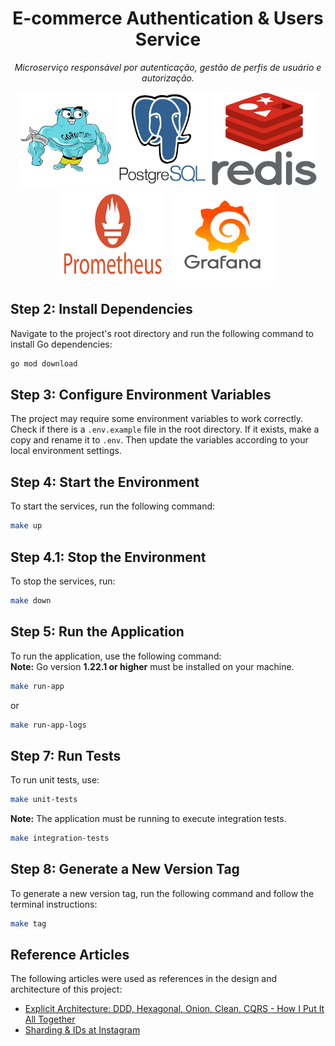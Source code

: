<h1 align="center">E-commerce Authentication & Users Service</h1>

<p align="center"><em>Microserviço responsável por autenticação, gestão de perfis de usuário e autorização.</em></p>

<p align="center">
        <img src="docs/images/golang.jpg" width="150" height="150"/>
        <img src="docs/images/postgres.jpg" width="150" height="150"/>
        <img src="docs/images/redis.png" width="170" height="150"/>
        <img src="docs/images/prometheus.png" width="170" height="150">
        <img src="docs/images/grafana.png" width="170" height="150">
</p>

## Step 2: Install Dependencies

Navigate to the project's root directory and run the following command to install Go dependencies:

```bash
go mod download
```

## Step 3: Configure Environment Variables

The project may require some environment variables to work correctly. Check if there is a `.env.example` file in the root directory. If it exists, make a copy and rename it to `.env`. Then update the variables according to your local environment settings.

## Step 4: Start the Environment

To start the services, run the following command:

```bash
make up
```

## Step 4.1: Stop the Environment

To stop the services, run:

```bash
make down
```

## Step 5: Run the Application

To run the application, use the following command:  
**Note:** Go version **1.22.1 or higher** must be installed on your machine.

```bash
make run-app
```

or

```bash
make run-app-logs
```

## Step 7: Run Tests

To run unit tests, use:

```bash
make unit-tests
```

**Note:** The application must be running to execute integration tests.

```bash
make integration-tests
```

## Step 8: Generate a New Version Tag

To generate a new version tag, run the following command and follow the terminal instructions:

```bash
make tag
```

## Reference Articles

The following articles were used as references in the design and architecture of this project:

- [Explicit Architecture: DDD, Hexagonal, Onion, Clean, CQRS - How I Put It All Together](https://herbertograca.com/2017/11/16/explicit-architecture-01-ddd-hexagonal-onion-clean-cqrs-how-i-put-it-all-together/)
- [Sharding & IDs at Instagram](https://instagram-engineering.com/sharding-ids-at-instagram-1cf5a71e5a5c)

